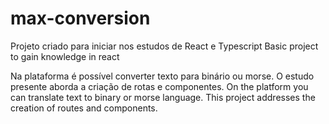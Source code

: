 # max-conversion

Projeto criado para iniciar nos estudos de React e Typescript
 Basic project to gain knowledge in react
 
Na plataforma é possível converter texto para binário ou morse.
O estudo presente aborda a criação de rotas e componentes.
 On the platform you can translate text to binary or morse language.
 This project addresses the creation of routes and components.

